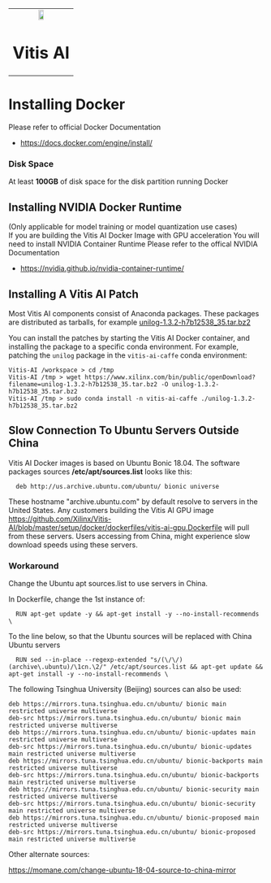 <table class="sphinxhide">
 <tr>
   <td align="center"><img src="https://www.xilinx.com/content/dam/xilinx/imgs/press/media-kits/corporate/xilinx-logo.png" width="30%"/><h1>Vitis AI</h1>
   </td>
 </tr>
</table>

# Installing Docker
Please refer to official Docker Documentation

- https://docs.docker.com/engine/install/

### Disk Space
At least **100GB** of disk space for the disk partition running Docker

## Installing NVIDIA Docker Runtime
(Only applicable for model training or model quantization use cases)  
If you are building the Vitis AI Docker Image with GPU acceleration
You will need to install NVIDIA Container Runtime
Please refer to the offical NVIDIA Documentation

- https://nvidia.github.io/nvidia-container-runtime/

## Installing A Vitis AI Patch
Most Vitis AI components consist of Anaconda packages. These packages are distributed as tarballs, for example [unilog-1.3.2-h7b12538_35.tar.bz2](https://www.xilinx.com/bin/public/openDownload?filename=unilog-1.3.2-h7b12538_35.tar.bz2)

You can install the patches by starting the Vitis AI Docker container, and installing the package to a specific conda environment. For example, patching the `unilog` package in the `vitis-ai-caffe` conda environment:

```
Vitis-AI /workspace > cd /tmp
Vitis-AI /tmp > wget https://www.xilinx.com/bin/public/openDownload?filename=unilog-1.3.2-h7b12538_35.tar.bz2 -O unilog-1.3.2-h7b12538_35.tar.bz2
Vitis-AI /tmp > sudo conda install -n vitis-ai-caffe ./unilog-1.3.2-h7b12538_35.tar.bz2
```

## Slow Connection To Ubuntu Servers Outside China
Vitis AI Docker images is based on Ubuntu Bonic 18.04. The software packages sources **/etc/apt/sources.list** looks like this:

```   
  deb http://us.archive.ubuntu.com/ubuntu/ bionic universe   
```

These hostname "archive.ubuntu.com" by default resolve to servers in the United States. Any customers building the Vitis AI GPU image https://github.com/Xilinx/Vitis-AI/blob/master/setup/docker/dockerfiles/vitis-ai-gpu.Dockerfile will pull from these servers. Users accessing from China, might experience slow download speeds using these servers.

### Workaround
Change the Ubuntu apt sources.list to use servers in China.

In Dockerfile, change the 1st instance of:
```
  RUN apt-get update -y && apt-get install -y --no-install-recommends \
```

To the line below, so that the Ubuntu sources will be replaced with China Ubuntu servers
```      
  RUN sed --in-place --regexp-extended "s/(\/\/)(archive\.ubuntu)/\1cn.\2/" /etc/apt/sources.list && apt-get update && apt-get install -y --no-install-recommends \
```

The following Tsinghua University (Beijing) sources can also be used:

```
deb https://mirrors.tuna.tsinghua.edu.cn/ubuntu/ bionic main restricted universe multiverse
deb-src https://mirrors.tuna.tsinghua.edu.cn/ubuntu/ bionic main restricted universe multiverse
deb https://mirrors.tuna.tsinghua.edu.cn/ubuntu/ bionic-updates main restricted universe multiverse
deb-src https://mirrors.tuna.tsinghua.edu.cn/ubuntu/ bionic-updates main restricted universe multiverse
deb https://mirrors.tuna.tsinghua.edu.cn/ubuntu/ bionic-backports main restricted universe multiverse
deb-src https://mirrors.tuna.tsinghua.edu.cn/ubuntu/ bionic-backports main restricted universe multiverse
deb https://mirrors.tuna.tsinghua.edu.cn/ubuntu/ bionic-security main restricted universe multiverse
deb-src https://mirrors.tuna.tsinghua.edu.cn/ubuntu/ bionic-security main restricted universe multiverse
deb https://mirrors.tuna.tsinghua.edu.cn/ubuntu/ bionic-proposed main restricted universe multiverse
deb-src https://mirrors.tuna.tsinghua.edu.cn/ubuntu/ bionic-proposed main restricted universe multiverse
```

Other alternate sources:

https://momane.com/change-ubuntu-18-04-source-to-china-mirror
